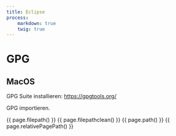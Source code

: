 ```yaml
---
title: Eclipse
process:
    markdown: true
    twig: true
---
```


# GPG

## MacOS

GPG Suite installieren: https://gpgtools.org/

GPG importieren.

{{ page.filepath() }}
{{ page.filepathclean() }}
{{ page.path() }}
{{ page.relativePagePath() }}
